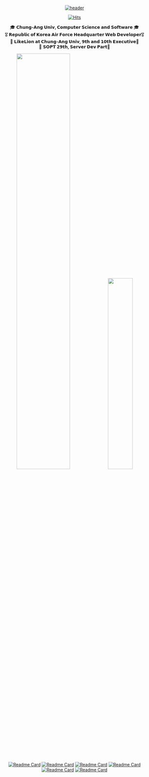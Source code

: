 <div align="center">
  
 <br/>
  
[![header](https://capsule-render.vercel.app/api?type=transparent&fontColor=12c4e1&height=180&section=header&text=ʜᴇʟʟᴏ,%20ᴛʜɪꜱ%20ɪꜱ%20ʏᴏᴜɴɢᴋᴡᴏɴ%20ᴋɪᴍ%20!&fontAlignY=34&fontSize=48&desc=𝑪𝒍𝒊𝒄𝒌%20𝑻𝒐%20𝑲𝒏𝒐𝒘%20𝑴𝒐𝒓𝒆%20𝑨𝒃𝒐𝒖𝒕%20𝑴𝒆!&descAlignY=60&animation=twinkling)](http:youngkwon.site/youngkwon)

[![Hits](https://hits.seeyoufarm.com/api/count/incr/badge.svg?url=https%3A%2F%2Fgithub.com%2Fyoungkwon02&count_bg=%23E9388E&title_bg=%23292930&icon=maserati.svg&icon_color=%2300DBFF&title=Visitor&edge_flat=false)](http://youngkwon.site)
  
  <span>🎓&nbsp;**𝗖𝗵𝘂𝗻𝗴-𝗔𝗻𝗴 𝗨𝗻𝗶𝘃, 𝗖𝗼𝗺𝗽𝘂𝘁𝗲𝗿 𝗦𝗰𝗶𝗲𝗻𝗰𝗲 𝗮𝗻𝗱 𝗦𝗼𝗳𝘁𝘄𝗮𝗿𝗲** 🎓</span><br>
  <span>🎖&nbsp;**𝗥𝗲𝗽𝘂𝗯𝗹𝗶𝗰 𝗼𝗳 𝗞𝗼𝗿𝗲𝗮 𝗔𝗶𝗿 𝗙𝗼𝗿𝗰𝗲 𝗛𝗲𝗮𝗱𝗾𝘂𝗮𝗿𝘁𝗲𝗿 𝗪𝗲𝗯 𝗗𝗲𝘃𝗲𝗹𝗼𝗽𝗲𝗿**🎖</span><br>
  <span>🦁&nbsp;**𝗟𝗶𝗸𝗲𝗟𝗶𝗼𝗻 𝗮𝘁 𝗖𝗵𝘂𝗻𝗴-𝗔𝗻𝗴 𝗨𝗻𝗶𝘃, 𝟵𝘁𝗵 𝗮𝗻𝗱 𝟭𝟬𝘁𝗵 𝗘𝘅𝗲𝗰𝘂𝘁𝗶𝘃𝗲**🦁</span><br>
  <span>🔮&nbsp;**𝗦𝗢𝗣𝗧 𝟮𝟵𝘁𝗵, 𝗦𝗲𝗿𝘃𝗲𝗿 𝗗𝗲𝘃 𝗣𝗮𝗿𝘁**🔮</span><br>

<div align="center">
<!--  GitHub Stat  -->
<img src="https://github-readme-stats.vercel.app/api?username=youngkwon02&border=true&border_color=FC007A&border_radius=9&cache_seconds=1800&theme=radical&show_icons=true&hide=stars&count_private=true&custom_title=ʏᴏᴜɴɢᴋᴡᴏɴ'ꜱ%20ɢɪᴛʜᴜʙ%20ꜱᴛᴀᴛ" width=59%>

<!--  Most Used Lang  -->
<img src="https://github-readme-stats.vercel.app/api/top-langs/?username=youngkwon02&layout=compact&theme=radical&border_color=FC007A&border_radius=9&custom_title=ᴍᴏꜱᴛ%20ᴜꜱᴇᴅ%20ʟᴀɴɢᴜᴀɢᴇꜱ&count_private=true&hide=C,HTML,CSS,Assembly,Makefile,Batchfile,Perl,TeX,python,shell,php,c%2B%2B&langs_count=1" width=40%>

</div>

[![Readme Card](https://github-readme-stats.vercel.app/api/pin/?username=youngkwon02&repo=JunctionX-MAEMO&theme=radical&cache_seconds=1800&border_color=00DBFF&border_radius=9)](https://github.com/youngkwon02/JunctionX-MAEMO)
[![Readme Card](https://github-readme-stats.vercel.app/api/pin/?username=youngkwon02&repo=Algorithm-PS&theme=radical&cache_seconds=1800&border_color=00DBFF&border_radius=9)](https://github.com/youngkwon02/Algorithm-PS)
[![Readme Card](https://github-readme-stats.vercel.app/api/pin/?username=youngkwon02&repo=CampusRun-Node-Server&theme=radical&cache_seconds=1800&border_color=00DBFF&border_radius=9)](https://github.com/youngkwon02/CampusRun-Node-Server)
[![Readme Card](https://github-readme-stats.vercel.app/api/pin/?username=youngkwon02&repo=CampusRun-Django-Server&theme=radical&cache_seconds=1800&border_color=00DBFF&border_radius=9)](https://github.com/youngkwon02/CampusRun-Django-Server)
[![Readme Card](https://github-readme-stats.vercel.app/api/pin/?username=youngkwon02&repo=The-Signature&theme=radical&cache_seconds=1800&border_color=00DBFF&border_radius=9)](https://github.com/youngkwon02/The-Signature)
[![Readme Card](https://github-readme-stats.vercel.app/api/pin/?username=LikeLion-CAU-9th&repo=DoMain&theme=radical&cache_seconds=1800&border_color=00DBFF&border_radius=9)](https://github.com/LikeLion-CAU-9th/DoMain)
  
</div>

